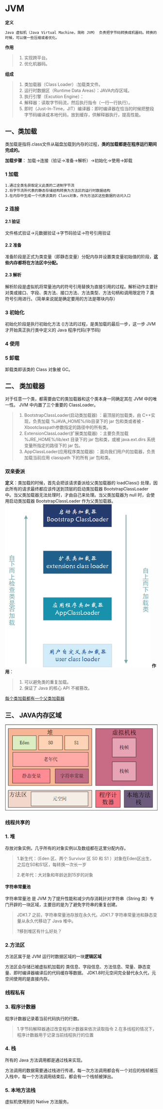 # JVM
**定义**

    Java 虚拟机（Java Virtual Machine，简称 JVM） 负责把字节码转换成机器码。转换的时候，可以做一些压缩或者优化。

**作用**
>1. 实现跨平台。
>2. 优化机器码。

**组成**
>1. 类加载器（Class Loader）:加载类文件。
>2. 运行时数据区（Runtime Data Areas）：JAVA内存区域。
>3. 执行引擎（Excution Engine）：
>   1. 解释器：读取字节码流，然后执行指令（一行一行执行）。
>   2. 即时（Just-In-Time，JIT）编译器：即时编译器在恰当的时候把整段字节码编译成本地代码，放到缓存，供解释器执行，提高性能。

## 一、类加载
类加载是指将.class文件从磁盘加载到内存的过程，**类的加载都是在程序运行期间完成的。**

**加载步骤**：
    加载->连接（验证->准备->解析）->初始化->使用->卸载 
### 1 加载
    1.通过全类名获取定义此类的二进制字节流
    2.将字节流所代表的静态存储结构转换为方法区的运行时数据结构
    3.在内存中生成一个代表该类的 Class对象，作为方法区这些数据的访问入口
### 2 连接
#### 2.1 验证
文件格式验证->元数据验证->字节码验证->符号引用验证
#### 2.2 准备
准备阶段是正式为类变量（即静态变量）分配内存并设置类变量初始值的阶段，**这些内存都将在方法区中分配。**
#### 2.3 解析
解析阶段是虚拟机将常量池内的符号引用替换为直接引用的过程。解析动作主要针对类或接口、字段、类方法、接口方法、方法类型、方法句柄和调用限定符 7 类符号引用进行。（简单来说就是确定要用的方法是哪块内存）
### 3 初始化
初始化阶段是执行初始化方法 <clinit> ()方法的过程，是类加载的最后一步，这一步 JVM 才开始真正执行类中定义的 Java 程序代码(字节码)
### 4 使用
### 5 卸载
卸载类即该类的 Class 对象被 GC。

## 二、 类加载器
对于任意一个类，都需要由它的类加载器和这个类本身一同确定其在 JVM 中的唯一性。
JVM 中内置了三个重要的 ClassLoader。

>1. BootstrapClassLoader(启动类加载器) ：最顶层的加载类，由 C++实现，负责加载 %JAVA_HOME%/lib目录下的 jar 包和类或者被 -Xbootclasspath参数指定的路径中的所有类。
>2. ExtensionClassLoader(扩展类加载器) ：主要负责加载 %JRE_HOME%/lib/ext 目录下的 jar 包和类，或被 java.ext.dirs 系统变量所指定的路径下的 jar 包。
>3. AppClassLoader(应用程序类加载器) ：面向我们用户的加载器，负责加载当前应用 classpath 下的所有 jar 包和类。

### 双亲委派
**定义**：类加载的时候，首先会把该请求委派给父类加载器的 loadClass() 处理，因此所有的请求最终都应该传送到顶层的启动类加载器 BootstrapClassLoader 中。当父类加载器无法处理时，才由自己来处理。当父类加载器为 null 时，会使用启动类加载器 BootstrapClassLoader 作为父类加载器。
![](../jvm/img/类加载器加载过程.png)
**作用**：
>1. 可以避免类的重复加载。
>2. 保证了 Java 的核心 API 不被篡改。

[每个类加载都有一个父类加载器](https://github.com/gavin9508/struggle/blob/master/struggle-note/src/main/java/com/struggle/jvm/classLoad/ClassLoadTest.java)

## 三、 JAVA内存区域
![](../jvm/img/内存布局.png)

### 线程共享的
### 1. 堆
存放对象实例，几乎所有的对象实例以及数组都在这里分配内存。
> 1.新生代：（Eden 区、两个 Survivor 区 S0 和 S1 ）对象在Eden区出生，之后在S0和S1区，每转换一次长一岁
> 
> 2.老年代：大对象和年龄达到15岁的对象

#### 字符串常量池
字符串常量池 是 JVM 为了提升性能和减少内存消耗针对字符串（String 类）专门开辟的一块区域，主要目的是为了避免字符串的重复创建。

> JDK1.7 之前，字符串常量池存放在永久代。JDK1.7 字符串常量池和静态变量从永久代移动了 Java 堆中。
> 
> ?移到堆区有什么好处？
### 2.方法区
方法区属于是 JVM 运行时数据区域的一块**逻辑区域**

方法区会存储已被虚拟机加载的 类信息、字段信息、方法信息、常量、静态变量、即时编译器编译后的代码缓存等数据。
JDK1.8时元空间完全替代永久代，元空间使用的是直接内存。

### 线程私有
### 3. 程序计数器
程序计数器记录着当前代码执行的行数。
> 1.字节码解释器通过改变程序计数器来依次读取指令
> 2.在多线程的情况下，程序计数器用于记录当前线程执行的位置

### 4. 栈
所有的 Java 方法调用都是通过栈来实现。

方法调用的数据需要通过栈进行传递，每一次方法调用都会有一个对应的栈帧被压入栈中，每一个方法调用结束后，都会有一个栈帧被弹出。

### 5. 本地方法栈
虚拟机使用到的 Native 方法服务。
